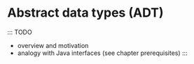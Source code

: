 
# Abstract data types (ADT)

::: TODO
- overview and motivation
- analogy with Java interfaces (see chapter prerequisites)
:::
